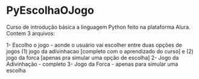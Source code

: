 # PyEscolhaOJogo

Curso de introdução básica a linguagem Python feito na plataforma Alura.
Contem 3 arquivos:

1- Escolho o jogo - aonde o usuário vai escolher entre duas opções de jogos (1) jogo da adivinhacao [completo com o aprendizado do curso] e (2) jogo da forca [apenas pra simular uma opção de escolha]
2- Jogo da Adivinhação - completo
3- Jogo da Forca - apenas para simular uma escolha


